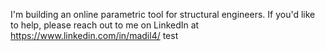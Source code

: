 I'm building an online parametric tool for structural engineers. If you'd like to help, please reach out to me on LinkedIn at https://www.linkedin.com/in/madil4/
test
